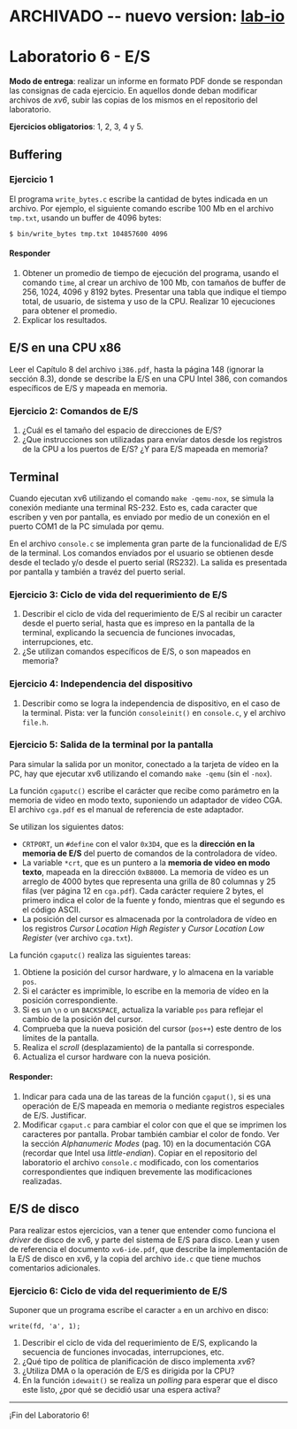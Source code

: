 # ARCHIVADO -- nuevo version: [lab-io](https://github.com/so1unp/lab-io)

# Laboratorio 6 - E/S

**Modo de entrega**: realizar un informe en formato PDF donde se respondan las consignas de cada ejercicio. En aquellos donde deban modificar archivos de *xv6*, subir las copias de los mismos en el repositorio del laboratorio.

**Ejercicios obligatorios**: 1, 2, 3, 4 y 5.

## Buffering

### Ejercicio 1
El programa `write_bytes.c` escribe la cantidad de bytes indicada en un archivo. Por ejemplo, el siguiente comando escribe 100 Mb en el archivo `tmp.txt`, usando un buffer de 4096 bytes:
```
$ bin/write_bytes tmp.txt 104857600 4096
```
#### Responder
1. Obtener un promedio de tiempo de ejecución del programa, usando el comando `time`, al crear un archivo de 100 Mb, con tamaños de buffer de 256, 1024, 4096 y 8192 bytes. Presentar una tabla que indique el tiempo total, de usuario, de sistema y uso de la CPU. Realizar 10 ejecuciones para obtener el promedio.
2. Explicar los resultados.

## E/S en una CPU x86
Leer el Capítulo 8 del archivo `i386.pdf`, hasta la página 148 (ignorar la sección 8.3), donde se describe la E/S en una CPU Intel 386, con comandos específicos de E/S y mapeada en memoria.

### Ejercicio 2: Comandos de E/S
1. ¿Cuál es el tamaño del espacio de direcciones de E/S?
2. ¿Que instrucciones son utilizadas para envíar datos desde los registros de la CPU a los puertos de E/S? ¿Y para E/S mapeada en memoria?

## Terminal
Cuando ejecutan xv6 utilizando el comando `make -qemu-nox`, se simula la conexión mediante una terminal RS-232. Esto es, cada caracter que escriben y ven por pantalla, es enviado por medio de un conexión en el puerto COM1 de la PC simulada por qemu.

En el archivo `console.c` se implementa gran parte de la funcionalidad de E/S de la terminal. Los comandos envíados por el usuario se obtienen desde desde el teclado y/o desde el puerto serial (RS232). La salida es presentada por pantalla y también a travéz del puerto serial.

### Ejercicio 3: Ciclo de vida del requerimiento de E/S
1. Describir el ciclo de vida del requerimiento de E/S al recibir un caracter desde el puerto serial, hasta que es impreso en la pantalla de la terminal, explicando la secuencia de funciones invocadas, interrupciones, etc. 
2. ¿Se utilizan comandos específicos de E/S, o son mapeados en memoria?

### Ejercicio 4: Independencia del dispositivo
1. Describir como se logra la independencia de dispositivo, en el caso de la terminal. Pista: ver la función `consoleinit()` en `console.c`, y el archivo `file.h`.

### Ejercicio 5: Salida de la terminal por la pantalla
Para simular la salida por un monitor, conectado a la tarjeta de vídeo en la PC, hay que ejecutar xv6 utilizando el comando `make -qemu` (sin el `-nox`).

La función `cgaputc()` escribe el carácter que recibe como parámetro en la memoria de video en modo texto, suponiendo un adaptador de vídeo CGA. El archivo `cga.pdf` es el manual de referencia de este adaptador. 

Se utilizan los siguientes datos:
- `CRTPORT`, un `#define` con el valor `0x3D4`, que es la **dirección en la memoria de E/S** del puerto de comandos de la controladora de vídeo.
- La variable `*crt`, que es un puntero a la **memoria de video en modo texto**, mapeada en la dirección `0xB8000`. La memoria de vídeo es un arreglo de 4000 bytes que representa una grilla de 80 columnas y 25 filas (ver página 12 en `cga.pdf`). Cada carácter requiere 2 bytes, el primero indica el color de la fuente y fondo, mientras que el segundo es el código ASCII.
- La posición del cursor es almacenada por la controladora de vídeo en los registros _Cursor Location High Register_ y _Cursor Location Low Register_ (ver archivo `cga.txt`).

La función `cgaputc()` realiza las siguientes tareas:
1. Obtiene la posición del cursor hardware, y lo almacena en la variable `pos`.
2. Si el carácter es imprimible, lo escribe en la memoria de vídeo en la posición correspondiente. 
3. Si es un `\n` o un `BACKSPACE`, actualiza la variable `pos` para reflejar el cambio de la posición del cursor.
4. Comprueba que la nueva posición del cursor (`pos++`) este dentro de los límites de la pantalla.
5. Realiza el _scroll_ (desplazamiento) de la pantalla si corresponde.
6. Actualiza el cursor hardware con la nueva posición.

#### Responder:
1. Indicar para cada una de las tareas de la función `cgaput()`, si es una operación de E/S mapeada en memoria o mediante registros especiales de E/S. Justificar.
2. Modificar `cgaput.c` para cambiar el color con que el que se imprimen los caracteres por pantalla. Probar también cambiar el color de fondo. Ver la sección *Alphanumeric Modes* (pag. 10) en la documentación CGA (recordar que Intel usa *little-endian*). Copiar en el repositorio del laboratorio el archivo `console.c` modificado, con los comentarios correspondientes que indiquen brevemente las modificaciones realizadas.

## E/S de disco

Para realizar estos ejercicios, van a tener que entender como funciona el *driver* de disco de xv6, y parte del sistema de E/S para disco. Lean y usen de referencia el documento `xv6-ide.pdf`, que describe la implementación de la E/S de disco en xv6, y la copia del archivo `ide.c` que tiene muchos comentarios adicionales.

### Ejercicio 6: Ciclo de vida del requerimiento de E/S
Suponer que un programa escribe el caracter `a` en un archivo en disco:

```
write(fd, 'a', 1);
```

1. Describir el ciclo de vida del requerimiento de E/S, explicando la secuencia de funciones invocadas, interrupciones, etc.
2. ¿Qué tipo de política de planificación de disco implementa _xv6_?
3. ¿Utiliza DMA o la operación de E/S es dirigida por la CPU?
4. En la función `idewait()` se realiza un *polling* para esperar que el disco este listo, ¿por qué se decidió usar una espera activa? 

---

¡Fin del Laboratorio 6!
